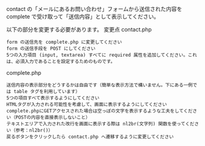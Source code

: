 contact の「メールにあるお問い合わせ」フォームから送信された内容を complete で受け取って「送信内容」として表示してください。

以下の部分を変更する必要があります。
変更点
contact.php

    form の送信先を complete.php に変更してください
    form の送信手段を POST にしてください
    5つの入力項目 (input, textarea) すべてに required 属性を追加してください。これは、必須入力であることを設定するためのものです。

complete.php

    送信内容の表示部分をどうするかは自由です（簡単な表示方法で構いません。下にある一例では table タグを利用しています）
    5つの項目すべて表示するようにしてください
    HTMLタグが入力される可能性を考慮して、画面に表示するようにしてください
    complete.phpにGETアクセスされた場合は空っぽの文字を表示するような工夫をしてください（POSTの内容を直接表示しないこと）
    テキストエリアで入力された改行を画面に表示する際は nl2br(文字列) 関数を使ってください（参考：nl2br()）
    戻るボタンをクリックしたら contact.php へ遷移するように変更してください
